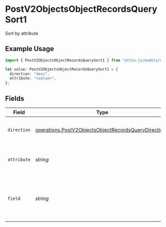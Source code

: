 # PostV2ObjectsObjectRecordsQuerySort1

Sort by attribute

## Example Usage

```typescript
import { PostV2ObjectsObjectRecordsQuerySort1 } from "attio-js/models/operations/postv2objectsobjectrecordsquery.js";

let value: PostV2ObjectsObjectRecordsQuerySort1 = {
  direction: "desc",
  attribute: "<value>",
};
```

## Fields

| Field                                                                                                                        | Type                                                                                                                         | Required                                                                                                                     | Description                                                                                                                  |
| ---------------------------------------------------------------------------------------------------------------------------- | ---------------------------------------------------------------------------------------------------------------------------- | ---------------------------------------------------------------------------------------------------------------------------- | ---------------------------------------------------------------------------------------------------------------------------- |
| `direction`                                                                                                                  | [operations.PostV2ObjectsObjectRecordsQueryDirection1](../../models/operations/postv2objectsobjectrecordsquerydirection1.md) | :heavy_check_mark:                                                                                                           | The direction to sort the results by.                                                                                        |
| `attribute`                                                                                                                  | *string*                                                                                                                     | :heavy_check_mark:                                                                                                           | A slug or ID to identify the attribute to sort by.                                                                           |
| `field`                                                                                                                      | *string*                                                                                                                     | :heavy_minus_sign:                                                                                                           | Which field on the value to sort by e.g. "last_name" on a name value.                                                        |